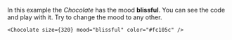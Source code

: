 In this example the _Chocolate_ has the mood <b>blissful</b>. You can see the code and play with it. Try to change the mood to any other.

```
<Chocolate size={320} mood="blissful" color="#fc105c" />
```
